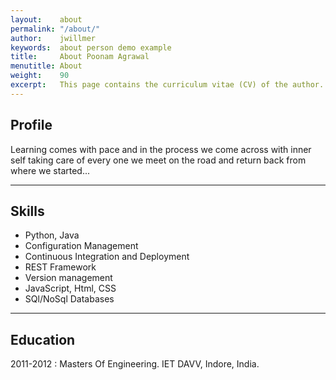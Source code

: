 ```yaml
---
layout:    about
permalink: "/about/"
author:    jwillmer
keywords:  about person demo example
title:     About Poonam Agrawal
menutitle: About
weight:    90
excerpt:   This page contains the curriculum vitae (CV) of the author.
---
```


## Profile

Learning comes with pace and in the process we come across with inner self taking care of every one we meet on the road and return back from where we started...

---

## Skills

- Python, Java
- Configuration Management
- Continuous Integration and Deployment
- REST Framework
- Version management
- JavaScript, Html, CSS
- SQl/NoSql Databases

---

## Education

2011-2012
: Masters Of Engineering. IET DAVV, Indore, India.
